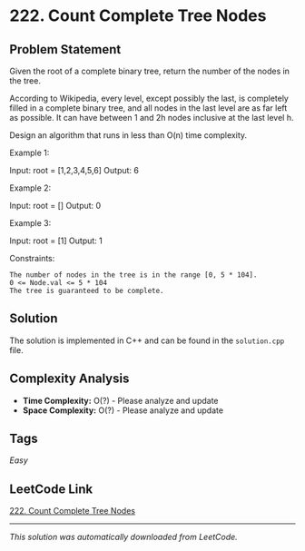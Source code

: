 # 222. Count Complete Tree Nodes

## Problem Statement

Given the root of a complete binary tree, return the number of the nodes in the tree.

According to Wikipedia, every level, except possibly the last, is completely filled in a complete binary tree, and all nodes in the last level are as far left as possible. It can have between 1 and 2h nodes inclusive at the last level h.

Design an algorithm that runs in less than O(n) time complexity.

Example 1:

Input: root = [1,2,3,4,5,6]
Output: 6

Example 2:

Input: root = []
Output: 0

Example 3:

Input: root = [1]
Output: 1

Constraints:

	The number of nodes in the tree is in the range [0, 5 * 104].
	0 <= Node.val <= 5 * 104
	The tree is guaranteed to be complete.

## Solution

The solution is implemented in C++ and can be found in the `solution.cpp` file.

## Complexity Analysis

- **Time Complexity:** O(?) - Please analyze and update
- **Space Complexity:** O(?) - Please analyze and update

## Tags

*Easy*

## LeetCode Link

[222. Count Complete Tree Nodes](https://leetcode.com/problems/count-complete-tree-nodes/)

---

*This solution was automatically downloaded from LeetCode.*
